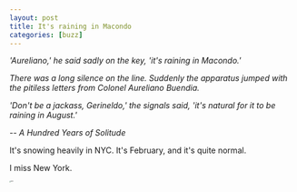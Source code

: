 ```yaml
---
layout: post
title: It's raining in Macondo
categories: [buzz]
---
```




*'Aureliano,' he said sadly on the key, 'it's raining in Macondo.'*

*There was a long silence on the line. Suddenly the apparatus jumped with the pitiless letters from Colonel Aureliano Buendia.* 

*'Don't be a jackass, Gerineldo,' the signals said, 'it's natural for it to be raining in August.'*

-- *A Hundred Years of Solitude*



It's snowing heavily in NYC. It's February, and it's quite normal. 

I miss New York. 

<img src="https://alexyangcryptids.github.io/images/nyc_snow.png" alt="NYC" style="zoom: 15%;" />

